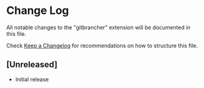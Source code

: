 # Change Log

All notable changes to the "gitbrancher" extension will be documented in this file.

Check [Keep a Changelog](http://keepachangelog.com/) for recommendations on how to structure this file.

## [Unreleased]

- Initial release